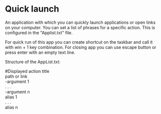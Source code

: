 # Quick launch
An application with which you can quickly launch applications or open links on your computer.
You can set a list of phrases for a specific action. This is configured in the "Applist.txt" file.

For quick run of this app you can create shortcut on the taskbar and call it with win + 1 key combination.
For closing app you can use escape button or press enter with an empty text line.

Structure of the AppList.txt:

#Displayed action title  
path or link  
-argument 1  
. . .  
-argument n  
alias 1    
. . .  
alias n
